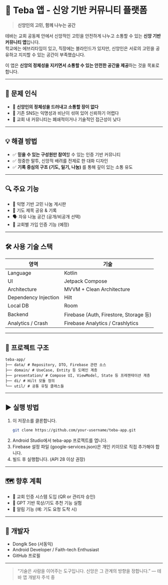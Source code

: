 # 🙏 Teba 앱 - 신앙 기반 커뮤니티 플랫폼

> **신앙인의 고민, 함께 나누는 공간**

테바는 교회 공동체 안에서 신앙적인 고민을 안전하게 나누고 소통할 수 있는 **신앙 기반 커뮤니티 앱**입니다.  
학교에는 에브리타임이 있고, 직장에는 블라인드가 있지만, 신앙인은 서로의 고민을 공유하고 지지할 수 있는 공간이 부족했습니다.

이 앱은 **신앙의 정체성을 지키면서 소통할 수 있는 안전한 공간을 제공**하는 것을 목표로 합니다.

---

## 🧩 문제 인식

- 📌 **신앙인의 정체성을 드러내고 소통할 장이 없다**
- 📌 기존 SNS는 익명성과 비난이 섞여 있어 신뢰하기 어렵다
- 📌 교회 내 커뮤니티는 폐쇄적이거나 기술적인 접근성이 낮다

---

## 💡 해결 방법

- ✅ **믿을 수 있는 구성원만 참여**할 수 있는 인증 기반 커뮤니티
- ✅ 정중한 말투, 신앙적 배려를 전제로 한 대화 디자인
- ✅ **기록 중심의 구조 (기도, 일기, 나눔)** 를 통해 깊이 있는 소통 유도

---

## 🔍 주요 기능

- 📜 익명 기반 고민 나눔 게시판
- 🙏 기도 제목 공유 & 기록
- 🗣️ 자유 나눔 공간 (공개/비공개 선택)
- 📨 교회별 가입 인증 기능 (예정)

---

## 🛠️ 사용 기술 스택

| 영역 | 기술 |
|------|------|
| Language | Kotlin |
| UI | Jetpack Compose |
| Architecture | MVVM + Clean Architecture |
| Dependency Injection | Hilt |
| Local DB | Room |
| Backend | Firebase (Auth, Firestore, Storage 등) |
| Analytics / Crash | Firebase Analytics / Crashlytics |

---

## 📁 프로젝트 구조

```
teba-app/
├── data/ # Repository, DTO, Firebase 관련 소스
├── domain/ # UseCase, Entity 등 도메인 계층
├── presentation/ # Compose UI, ViewModel, State 등 프레젠테이션 계층
├── di/ # Hilt 모듈 정의
└── util/ # 공통 유틸 클래스들
```

---

## ▶️ 실행 방법

1. 이 저장소를 클론합니다.
   ```bash
   git clone https://github.com/your-username/teba-app.git
2. Android Studio에서 teba-app 프로젝트를 엽니다.
3. Firebase 설정 파일 (google-services.json)은 개인 키이므로 직접 추가해야 합니다.
4. 빌드 후 실행합니다. (API 28 이상 권장)

---

## 🗺️ 향후 계획

* 🔐 교회 인증 시스템 도입 (QR or 관리자 승인)
* 🧠 GPT 기반 묵상/기도 추천 기능 실험
* 📱 알림 기능 (예: 기도 요청 도착 시)

---

## 👤 개발자

* DongIk Seo (서동익)
* Android Developer / Faith-tech Enthusiast
* GitHub 프로필

---

> “기술은 사람을 이어주는 도구입니다. 신앙은 그 관계의 방향을 정합니다.”
— 테바 앱 개발자 주석 중

